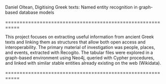 Daniel Oltean, Digitising Greek texts: Named entity recognition in graph-based database models

===========================================================

This project focuses on extracting useful information from ancient Greek texts and linking them as structures that allow both open access and interoperability. The primary material of investigation was people, places, and events, extracted with Recogito. The tabular files were explored in a graph-based environment using Neo4j, queried with Cypher procedures, and linked with similar stable entities already existing on the web (Wikidata).

===========================================================
